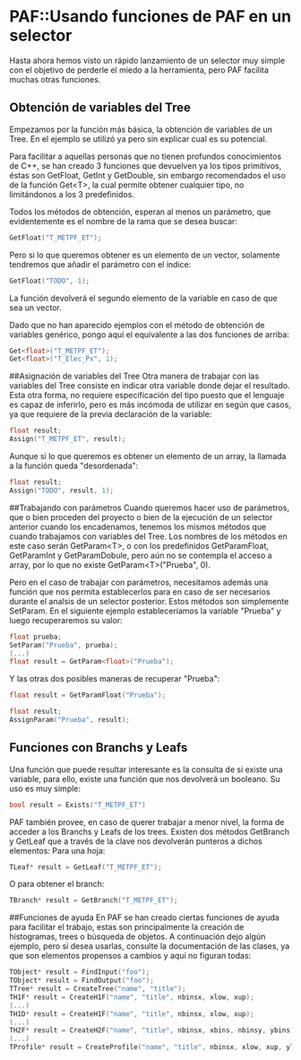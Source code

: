 # PAF::Usando funciones de PAF en un selector

Hasta ahora hemos visto un rápido lanzamiento de un selector muy simple con el objetivo de perderle el miedo a la herramienta, pero PAF facilita muchas otras funciones.

## Obtención de variables del Tree
Empezamos por la función más básica, la obtención de variables de un Tree. En el ejemplo se utilizó ya pero sin explicar cual es su potencial. 

Para facilitar a aquellas personas que no tienen profundos conocimientos de C++, se han creado 3 funciones que devuelven ya los tipos primitivos, éstas son GetFloat, GetInt y GetDouble, sin embargo recomendados el uso de la función Get&lt;T&gt;, la cual permite obtener cualquier tipo, no limitándonos a los 3 predefinidos.

Todos los métodos de obtención, esperan al menos un parámetro, que evidentemente es el nombre de la rama que se desea buscar:
```cpp
GetFloat("T_METPF_ET");
```
Pero si lo que queremos obtener es un elemento de un vector, solamente tendremos que añadir el parámetro con el índice:
```cpp
GetFloat("TODO", 1);
```
La función devolverá el segundo elemento de la variable en caso de que sea un vector.

Dado que no han aparecido ejemplos con el método de obtención de variables genérico, pongo aquí el equivalente a las dos funciones de arriba:
```cpp
Get<float>("T_METPF_ET");
Get<float>("T_Elec_Px", 1);
```

##Asignación de variables del Tree
Otra manera de trabajar con las variables del Tree consiste en indicar otra variable donde dejar el resultado. Esta otra forma, no requiere especificación del tipo puesto que el lenguaje es capaz de inferirlo, pero es más incómoda de utilizar en según que casos, ya que requiere de la previa declaración de la variable:
```cpp
float result;
Assign("T_METPF_ET", result);
```
Aunque si lo que queremos es obtener un elemento de un array, la llamada a la función queda "desordenada":
```cpp
float result;
Assign("TODO", result, 1);
```

##Trabajando con parámetros
Cuando queremos hacer uso de parámetros, que o bien proceden del proyecto o bien de la ejecución de un selector anterior cuando los encadenamos, tenemos los mismos métodos que cuando trabajamos con variables del Tree. Los nombres de los métodos en este caso serán GetParam&lt;T&gt;, o con los predefinidos GetParamFloat, GetParamInt y GetParamDobule, pero aún no se contempla el acceso a array, por lo que no existe GetParam&lt;T&gt;("Prueba", 0). 

Pero en el caso de trabajar con parámetros, necesitamos además una función que nos permita establecerlos para en caso de ser necesarios durante el analsis de un selector posterior. Estos métodos son simplemente SetParam. En el siguiente ejemplo estableceríamos la variable "Prueba" y luego recuperaremos su valor:
```cpp
float prueba;
SetParam("Prueba", prueba);
(...)
float result = GetParam<float>("Prueba");
```
Y las otras dos posibles maneras de recuperar "Prueba":
```cpp
float result = GetParamFloat("Prueba");
```
```cpp
float result;
AssignParam("Prueba", result);
```

## Funciones con Branchs y Leafs
Una función que puede resultar interesante es la consulta de si existe una variable, para ello, existe una función que nos devolverá un booleano. Su uso es muy simple:
```cpp
bool result = Exists("T_METPF_ET")
```

PAF también provee, en caso de querer trabajar a menor nivel, la forma de acceder a los Branchs y Leafs de los trees. Existen dos métodos GetBranch y GetLeaf que a través de la clave nos devolverán punteros a dichos elementos:
Para una hoja:
```cpp
TLeaf* result = GetLeaf("T_METPF_ET");
```
O para obtener el branch:
```cpp
TBranch* result = GetBranch("T_METPF_ET");
```

##Funciones de ayuda
En PAF se han creado ciertas funciones de ayuda para facilitar el trabajo, estas son principalmente la creación de histogramas, trees o búsqueda de objetos. A continuación dejo algún ejemplo, pero si desea usarlas, consulte la documentación de las clases, ya que son elementos propensos a cambios y aquí no figuran todas:
```cpp
TObject* result = FindInput("foo");
TObject* result = FindOutput("foo");
TTree* result = CreateTree("name", "title");
TH1F* result = CreateH1F("name", "title", nbinsx, xlow, xup);
(...)
TH1D* result = CreateH1F("name", "title", nbinsx, xlow, xup);
(...)
TH2F* result = CreateH2F("name", "title", nbinsx, xbins, nbinsy, ybins);
(...)
TProfile* result = CreateProfile("name", "title", nbinsx, xlow, xup, ylow, yup);
```